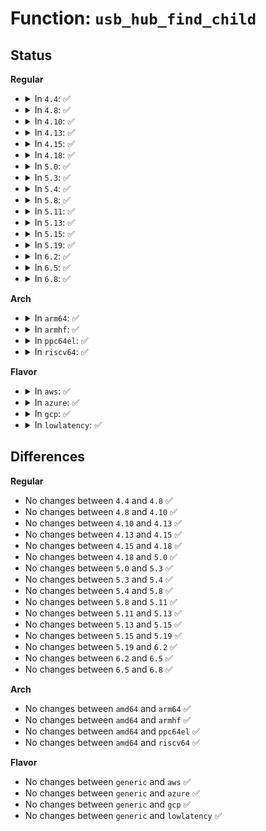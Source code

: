 # Function: <code>usb_hub_find_child</code>

## Status
<b>Regular</b>
<ul>
<li>
<details>
<summary>In <code>4.4</code>: ✅</summary>

```c
struct usb_device *usb_hub_find_child(struct usb_device *hdev, int port1);
```

**Collision:** Unique Global

**Inline:** No

**Transformation:** False

**Instances:**

```
In drivers/usb/core/hub.c (ffffffff81603b60)
Location: drivers/usb/core/hub.c:5710
Inline: False
Direct callers:
  - drivers/usb/core/hcd.c:hcd_bus_resume
  - drivers/usb/core/hcd.c:hcd_bus_resume
  - drivers/usb/core/devices.c:usb_device_dump
  - drivers/usb/core/devices.c:usb_device_dump
```
**Symbols:**

```
ffffffff81603b60-ffffffff81603bbe: usb_hub_find_child (STB_GLOBAL)
```
</details>
</li>
<li>
<details>
<summary>In <code>4.8</code>: ✅</summary>

```c
struct usb_device *usb_hub_find_child(struct usb_device *hdev, int port1);
```

**Collision:** Unique Global

**Inline:** No

**Transformation:** False

**Instances:**

```
In drivers/usb/core/hub.c (ffffffff81663840)
Location: drivers/usb/core/hub.c:5726
Inline: False
Direct callers:
  - drivers/usb/core/hcd.c:hcd_bus_resume
  - drivers/usb/core/hcd.c:hcd_bus_resume
  - drivers/usb/core/devices.c:usb_device_dump
  - drivers/usb/core/devices.c:usb_device_dump
```
**Symbols:**

```
ffffffff81663840-ffffffff8166389e: usb_hub_find_child (STB_GLOBAL)
```
</details>
</li>
<li>
<details>
<summary>In <code>4.10</code>: ✅</summary>

```c
struct usb_device *usb_hub_find_child(struct usb_device *hdev, int port1);
```

**Collision:** Unique Global

**Inline:** No

**Transformation:** False

**Instances:**

```
In drivers/usb/core/hub.c (ffffffff81691640)
Location: drivers/usb/core/hub.c:5702
Inline: False
Direct callers:
  - drivers/usb/core/hcd.c:hcd_bus_resume
  - drivers/usb/core/hcd.c:hcd_bus_resume
  - drivers/usb/core/devices.c:usb_device_dump
  - drivers/usb/core/devices.c:usb_device_dump
```
**Symbols:**

```
ffffffff81691640-ffffffff8169169e: usb_hub_find_child (STB_GLOBAL)
```
</details>
</li>
<li>
<details>
<summary>In <code>4.13</code>: ✅</summary>

```c
struct usb_device *usb_hub_find_child(struct usb_device *hdev, int port1);
```

**Collision:** Unique Global

**Inline:** No

**Transformation:** False

**Instances:**

```
In drivers/usb/core/hub.c (ffffffff816a6bb0)
Location: drivers/usb/core/hub.c:5723
Inline: False
Direct callers:
  - drivers/usb/core/hcd.c:hcd_bus_resume
  - drivers/usb/core/hcd.c:hcd_bus_resume
  - drivers/usb/core/devices.c:usb_device_dump
  - drivers/usb/core/devices.c:usb_device_dump
```
**Symbols:**

```
ffffffff816a6bb0-ffffffff816a6c0c: usb_hub_find_child (STB_GLOBAL)
```
</details>
</li>
<li>
<details>
<summary>In <code>4.15</code>: ✅</summary>

```c
struct usb_device *usb_hub_find_child(struct usb_device *hdev, int port1);
```

**Collision:** Unique Global

**Inline:** No

**Transformation:** False

**Instances:**

```
In drivers/usb/core/hub.c (ffffffff81711f80)
Location: drivers/usb/core/hub.c:5761
Inline: False
Direct callers:
  - drivers/usb/core/hcd.c:hcd_bus_resume
  - drivers/usb/core/hcd.c:hcd_bus_resume
  - drivers/usb/core/devices.c:usb_device_dump
  - drivers/usb/core/devices.c:usb_device_dump
```
**Symbols:**

```
ffffffff81711f80-ffffffff81711fdc: usb_hub_find_child (STB_GLOBAL)
```
</details>
</li>
<li>
<details>
<summary>In <code>4.18</code>: ✅</summary>

```c
struct usb_device *usb_hub_find_child(struct usb_device *hdev, int port1);
```

**Collision:** Unique Global

**Inline:** No

**Transformation:** False

**Instances:**

```
In drivers/usb/core/hub.c (ffffffff81750cf0)
Location: drivers/usb/core/hub.c:5826
Inline: False
Direct callers:
  - drivers/usb/core/hcd.c:hcd_bus_resume
  - drivers/usb/core/hcd.c:hcd_bus_resume
  - drivers/usb/core/devices.c:usb_device_dump
  - drivers/usb/core/devices.c:usb_device_dump
```
**Symbols:**

```
ffffffff81750cf0-ffffffff81750d4a: usb_hub_find_child (STB_GLOBAL)
```
</details>
</li>
<li>
<details>
<summary>In <code>5.0</code>: ✅</summary>

```c
struct usb_device *usb_hub_find_child(struct usb_device *hdev, int port1);
```

**Collision:** Unique Global

**Inline:** No

**Transformation:** False

**Instances:**

```
In drivers/usb/core/hub.c (ffffffff81775150)
Location: drivers/usb/core/hub.c:5925
Inline: False
Direct callers:
  - drivers/usb/core/hcd.c:hcd_bus_resume
  - drivers/usb/core/hcd.c:hcd_bus_resume
  - drivers/usb/core/devices.c:usb_device_dump
  - drivers/usb/core/devices.c:usb_device_dump
```
**Symbols:**

```
ffffffff81775150-ffffffff817751aa: usb_hub_find_child (STB_GLOBAL)
```
</details>
</li>
<li>
<details>
<summary>In <code>5.3</code>: ✅</summary>

```c
struct usb_device *usb_hub_find_child(struct usb_device *hdev, int port1);
```

**Collision:** Unique Global

**Inline:** No

**Transformation:** False

**Instances:**

```
In drivers/usb/core/hub.c (ffffffff817b32d0)
Location: drivers/usb/core/hub.c:5975
Inline: False
Direct callers:
  - drivers/usb/core/hcd.c:hcd_bus_resume
  - drivers/usb/core/hcd.c:hcd_bus_resume
  - drivers/usb/core/devices.c:usb_device_dump
  - drivers/usb/core/devices.c:usb_device_dump
```
**Symbols:**

```
ffffffff817b32d0-ffffffff817b332a: usb_hub_find_child (STB_GLOBAL)
```
</details>
</li>
<li>
<details>
<summary>In <code>5.4</code>: ✅</summary>

```c
struct usb_device *usb_hub_find_child(struct usb_device *hdev, int port1);
```

**Collision:** Unique Global

**Inline:** No

**Transformation:** False

**Instances:**

```
In drivers/usb/core/hub.c (ffffffff817e3a00)
Location: drivers/usb/core/hub.c:6023
Inline: False
Direct callers:
  - drivers/usb/core/hcd.c:hcd_bus_resume
  - drivers/usb/core/hcd.c:hcd_bus_resume
  - drivers/usb/core/devices.c:usb_device_dump
  - drivers/usb/core/devices.c:usb_device_dump
```
**Symbols:**

```
ffffffff817e3a00-ffffffff817e3a5a: usb_hub_find_child (STB_GLOBAL)
```
</details>
</li>
<li>
<details>
<summary>In <code>5.8</code>: ✅</summary>

```c
struct usb_device *usb_hub_find_child(struct usb_device *hdev, int port1);
```

**Collision:** Unique Global

**Inline:** No

**Transformation:** False

**Instances:**

```
In drivers/usb/core/hub.c (ffffffff818b24a0)
Location: drivers/usb/core/hub.c:6070
Inline: False
Direct callers:
  - drivers/usb/core/hcd.c:hcd_bus_resume
  - drivers/usb/core/hcd.c:hcd_bus_resume
  - drivers/usb/core/devices.c:usb_device_dump
  - drivers/usb/core/devices.c:usb_device_dump
```
**Symbols:**

```
ffffffff818b24a0-ffffffff818b24fc: usb_hub_find_child (STB_GLOBAL)
```
</details>
</li>
<li>
<details>
<summary>In <code>5.11</code>: ✅</summary>

```c
struct usb_device *usb_hub_find_child(struct usb_device *hdev, int port1);
```

**Collision:** Unique Global

**Inline:** No

**Transformation:** False

**Instances:**

```
In drivers/usb/core/hub.c (ffffffff818c0e30)
Location: drivers/usb/core/hub.c:6085
Inline: False
Direct callers:
  - drivers/usb/core/hcd.c:hcd_bus_resume
  - drivers/usb/core/hcd.c:hcd_bus_resume
  - drivers/usb/core/devices.c:usb_device_dump
  - drivers/usb/core/devices.c:usb_device_dump
```
**Symbols:**

```
ffffffff818c0e30-ffffffff818c0e8c: usb_hub_find_child (STB_GLOBAL)
```
</details>
</li>
<li>
<details>
<summary>In <code>5.13</code>: ✅</summary>

```c
struct usb_device *usb_hub_find_child(struct usb_device *hdev, int port1);
```

**Collision:** Unique Global

**Inline:** No

**Transformation:** False

**Instances:**

```
In drivers/usb/core/hub.c (ffffffff818a4120)
Location: drivers/usb/core/hub.c:6214
Inline: False
Direct callers:
  - drivers/usb/core/hcd.c:hcd_bus_resume
  - drivers/usb/core/hcd.c:hcd_bus_resume
  - drivers/usb/core/devices.c:usb_device_dump
  - drivers/usb/core/devices.c:usb_device_dump
```
**Symbols:**

```
ffffffff818a4120-ffffffff818a417c: usb_hub_find_child (STB_GLOBAL)
```
</details>
</li>
<li>
<details>
<summary>In <code>5.15</code>: ✅</summary>

```c
struct usb_device *usb_hub_find_child(struct usb_device *hdev, int port1);
```

**Collision:** Unique Global

**Inline:** No

**Transformation:** False

**Instances:**

```
In drivers/usb/core/hub.c (ffffffff81938d90)
Location: drivers/usb/core/hub.c:6230
Inline: False
Direct callers:
  - drivers/usb/core/hcd.c:hcd_bus_resume
  - drivers/usb/core/hcd.c:hcd_bus_resume
  - drivers/usb/core/devices.c:usb_device_dump
  - drivers/usb/core/devices.c:usb_device_dump
```
**Symbols:**

```
ffffffff81938d90-ffffffff81938dec: usb_hub_find_child (STB_GLOBAL)
```
</details>
</li>
<li>
<details>
<summary>In <code>5.19</code>: ✅</summary>

```c
struct usb_device *usb_hub_find_child(struct usb_device *hdev, int port1);
```

**Collision:** Unique Global

**Inline:** No

**Transformation:** False

**Instances:**

```
In drivers/usb/core/hub.c (ffffffff81a90720)
Location: drivers/usb/core/hub.c:6235
Inline: False
Direct callers:
  - drivers/usb/core/hcd.c:hcd_bus_resume
  - drivers/usb/core/hcd.c:hcd_bus_resume
  - drivers/usb/core/devices.c:usb_device_dump
  - drivers/usb/core/devices.c:usb_device_dump
```
**Symbols:**

```
ffffffff81a90720-ffffffff81a90790: usb_hub_find_child (STB_GLOBAL)
```
</details>
</li>
<li>
<details>
<summary>In <code>6.2</code>: ✅</summary>

```c
struct usb_device *usb_hub_find_child(struct usb_device *hdev, int port1);
```

**Collision:** Unique Global

**Inline:** No

**Transformation:** False

**Instances:**

```
In drivers/usb/core/hub.c (ffffffff81c12670)
Location: drivers/usb/core/hub.c:6273
Inline: False
Direct callers:
  - drivers/usb/core/hcd.c:hcd_bus_resume
  - drivers/usb/core/hcd.c:hcd_bus_resume
  - drivers/usb/core/devices.c:usb_device_dump
  - drivers/usb/core/devices.c:usb_device_dump
```
**Symbols:**

```
ffffffff81c12670-ffffffff81c126e0: usb_hub_find_child (STB_GLOBAL)
```
</details>
</li>
<li>
<details>
<summary>In <code>6.5</code>: ✅</summary>

```c
struct usb_device *usb_hub_find_child(struct usb_device *hdev, int port1);
```

**Collision:** Unique Global

**Inline:** No

**Transformation:** False

**Instances:**

```
In drivers/usb/core/hub.c (ffffffff81c793f0)
Location: drivers/usb/core/hub.c:6343
Inline: False
Direct callers:
  - drivers/usb/core/hcd.c:hcd_bus_resume
  - drivers/usb/core/hcd.c:hcd_bus_resume
  - drivers/usb/core/devices.c:usb_device_dump
  - drivers/usb/core/devices.c:usb_device_dump
```
**Symbols:**

```
ffffffff81c793f0-ffffffff81c79460: usb_hub_find_child (STB_GLOBAL)
```
</details>
</li>
<li>
<details>
<summary>In <code>6.8</code>: ✅</summary>

```c
struct usb_device *usb_hub_find_child(struct usb_device *hdev, int port1);
```

**Collision:** Unique Global

**Inline:** No

**Transformation:** False

**Instances:**

```
In drivers/usb/core/hub.c (ffffffff81d2ddf0)
Location: drivers/usb/core/hub.c:6359
Inline: False
Direct callers:
  - drivers/usb/core/hcd.c:hcd_bus_resume
  - drivers/usb/core/hcd.c:hcd_bus_resume
  - drivers/usb/core/devices.c:usb_device_dump
  - drivers/usb/core/devices.c:usb_device_dump
```
**Symbols:**

```
ffffffff81d2ddf0-ffffffff81d2de60: usb_hub_find_child (STB_GLOBAL)
```
</details>
</li>
</ul>
<b>Arch</b>
<ul>
<li>
<details>
<summary>In <code>arm64</code>: ✅</summary>

```c
struct usb_device *usb_hub_find_child(struct usb_device *hdev, int port1);
```

**Collision:** Unique Global

**Inline:** No

**Transformation:** False

**Instances:**

```
In drivers/usb/core/hub.c (ffff800010a120d0)
Location: drivers/usb/core/hub.c:6023
Inline: False
Direct callers:
  - drivers/usb/core/hcd.c:hcd_bus_resume
  - drivers/usb/core/hcd.c:hcd_bus_resume
  - drivers/usb/core/devices.c:usb_device_dump
  - drivers/usb/core/devices.c:usb_device_dump
```
**Symbols:**

```
ffff800010a120d0-ffff800010a12154: usb_hub_find_child (STB_GLOBAL)
```
</details>
</li>
<li>
<details>
<summary>In <code>armhf</code>: ✅</summary>

```c
struct usb_device *usb_hub_find_child(struct usb_device *hdev, int port1);
```

**Collision:** Unique Global

**Inline:** No

**Transformation:** False

**Instances:**

```
In drivers/usb/core/hub.c (c0aea5f8)
Location: drivers/usb/core/hub.c:6023
Inline: False
Direct callers:
  - drivers/usb/core/hcd.c:hcd_bus_resume
  - drivers/usb/core/hcd.c:hcd_bus_resume
  - drivers/usb/core/devices.c:usb_device_dump
  - drivers/usb/core/devices.c:usb_device_dump
```
**Symbols:**

```
c0aea5f8-c0aea66c: usb_hub_find_child (STB_GLOBAL)
```
</details>
</li>
<li>
<details>
<summary>In <code>ppc64el</code>: ✅</summary>

```c
struct usb_device *usb_hub_find_child(struct usb_device *hdev, int port1);
```

**Collision:** Unique Global

**Inline:** No

**Transformation:** False

**Instances:**

```
In drivers/usb/core/hub.c (c000000000ac94a0)
Location: drivers/usb/core/hub.c:6023
Inline: False
Direct callers:
  - drivers/usb/core/hcd.c:hcd_bus_resume
  - drivers/usb/core/hcd.c:hcd_bus_resume
  - drivers/usb/core/devices.c:usb_device_dump
  - drivers/usb/core/devices.c:usb_device_dump
```
**Symbols:**

```
c000000000ac94a0-c000000000ac9518: usb_hub_find_child (STB_GLOBAL)
```
</details>
</li>
<li>
<details>
<summary>In <code>riscv64</code>: ✅</summary>

```c
struct usb_device *usb_hub_find_child(struct usb_device *hdev, int port1);
```

**Collision:** Unique Global

**Inline:** No

**Transformation:** False

**Instances:**

```
In drivers/usb/core/hub.c (ffffffe000637b04)
Location: drivers/usb/core/hub.c:6023
Inline: False
Direct callers:
  - drivers/usb/core/hcd.c:hcd_bus_resume
  - drivers/usb/core/hcd.c:hcd_bus_resume
  - drivers/usb/core/devices.c:usb_device_dump
  - drivers/usb/core/devices.c:usb_device_dump
```
**Symbols:**

```
ffffffe000637b04-ffffffe000637b6a: usb_hub_find_child (STB_GLOBAL)
```
</details>
</li>
</ul>
<b>Flavor</b>
<ul>
<li>
<details>
<summary>In <code>aws</code>: ✅</summary>

```c
struct usb_device *usb_hub_find_child(struct usb_device *hdev, int port1);
```

**Collision:** Unique Global

**Inline:** No

**Transformation:** False

**Instances:**

```
In drivers/usb/core/hub.c (ffffffff8179bde0)
Location: drivers/usb/core/hub.c:6023
Inline: False
Direct callers:
  - drivers/usb/core/hcd.c:hcd_bus_resume
  - drivers/usb/core/hcd.c:hcd_bus_resume
  - drivers/usb/core/devices.c:usb_device_dump
  - drivers/usb/core/devices.c:usb_device_dump
```
**Symbols:**

```
ffffffff8179bde0-ffffffff8179be3a: usb_hub_find_child (STB_GLOBAL)
```
</details>
</li>
<li>
<details>
<summary>In <code>azure</code>: ✅</summary>

```c
struct usb_device *usb_hub_find_child(struct usb_device *hdev, int port1);
```

**Collision:** Unique Global

**Inline:** No

**Transformation:** False

**Instances:**

```
In drivers/usb/core/hub.c (ffffffff8178da70)
Location: drivers/usb/core/hub.c:6023
Inline: False
Direct callers:
  - drivers/usb/core/hcd.c:hcd_bus_resume
  - drivers/usb/core/hcd.c:hcd_bus_resume
  - drivers/usb/core/devices.c:usb_device_dump
  - drivers/usb/core/devices.c:usb_device_dump
```
**Symbols:**

```
ffffffff8178da70-ffffffff8178daca: usb_hub_find_child (STB_GLOBAL)
```
</details>
</li>
<li>
<details>
<summary>In <code>gcp</code>: ✅</summary>

```c
struct usb_device *usb_hub_find_child(struct usb_device *hdev, int port1);
```

**Collision:** Unique Global

**Inline:** No

**Transformation:** False

**Instances:**

```
In drivers/usb/core/hub.c (ffffffff817d8880)
Location: drivers/usb/core/hub.c:6023
Inline: False
Direct callers:
  - drivers/usb/core/hcd.c:hcd_bus_resume
  - drivers/usb/core/hcd.c:hcd_bus_resume
  - drivers/usb/core/devices.c:usb_device_dump
  - drivers/usb/core/devices.c:usb_device_dump
```
**Symbols:**

```
ffffffff817d8880-ffffffff817d88da: usb_hub_find_child (STB_GLOBAL)
```
</details>
</li>
<li>
<details>
<summary>In <code>lowlatency</code>: ✅</summary>

```c
struct usb_device *usb_hub_find_child(struct usb_device *hdev, int port1);
```

**Collision:** Unique Global

**Inline:** No

**Transformation:** False

**Instances:**

```
In drivers/usb/core/hub.c (ffffffff817f2bf0)
Location: drivers/usb/core/hub.c:6023
Inline: False
Direct callers:
  - drivers/usb/core/hcd.c:hcd_bus_resume
  - drivers/usb/core/hcd.c:hcd_bus_resume
  - drivers/usb/core/devices.c:usb_device_dump
  - drivers/usb/core/devices.c:usb_device_dump
```
**Symbols:**

```
ffffffff817f2bf0-ffffffff817f2c4a: usb_hub_find_child (STB_GLOBAL)
```
</details>
</li>
</ul>

## Differences
<b>Regular</b>
<ul>
<li>
No changes between <code>4.4</code> and <code>4.8</code> ✅
</li>
<li>
No changes between <code>4.8</code> and <code>4.10</code> ✅
</li>
<li>
No changes between <code>4.10</code> and <code>4.13</code> ✅
</li>
<li>
No changes between <code>4.13</code> and <code>4.15</code> ✅
</li>
<li>
No changes between <code>4.15</code> and <code>4.18</code> ✅
</li>
<li>
No changes between <code>4.18</code> and <code>5.0</code> ✅
</li>
<li>
No changes between <code>5.0</code> and <code>5.3</code> ✅
</li>
<li>
No changes between <code>5.3</code> and <code>5.4</code> ✅
</li>
<li>
No changes between <code>5.4</code> and <code>5.8</code> ✅
</li>
<li>
No changes between <code>5.8</code> and <code>5.11</code> ✅
</li>
<li>
No changes between <code>5.11</code> and <code>5.13</code> ✅
</li>
<li>
No changes between <code>5.13</code> and <code>5.15</code> ✅
</li>
<li>
No changes between <code>5.15</code> and <code>5.19</code> ✅
</li>
<li>
No changes between <code>5.19</code> and <code>6.2</code> ✅
</li>
<li>
No changes between <code>6.2</code> and <code>6.5</code> ✅
</li>
<li>
No changes between <code>6.5</code> and <code>6.8</code> ✅
</li>
</ul>
<b>Arch</b>
<ul>
<li>
No changes between <code>amd64</code> and <code>arm64</code> ✅
</li>
<li>
No changes between <code>amd64</code> and <code>armhf</code> ✅
</li>
<li>
No changes between <code>amd64</code> and <code>ppc64el</code> ✅
</li>
<li>
No changes between <code>amd64</code> and <code>riscv64</code> ✅
</li>
</ul>
<b>Flavor</b>
<ul>
<li>
No changes between <code>generic</code> and <code>aws</code> ✅
</li>
<li>
No changes between <code>generic</code> and <code>azure</code> ✅
</li>
<li>
No changes between <code>generic</code> and <code>gcp</code> ✅
</li>
<li>
No changes between <code>generic</code> and <code>lowlatency</code> ✅
</li>
</ul>
